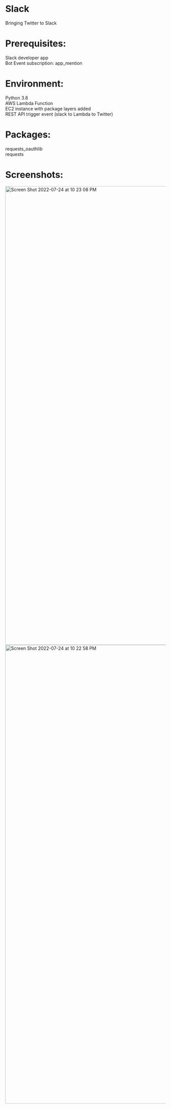 # Slack
Bringing Twitter to Slack

# Prerequisites:
Slack developer app <br/>
Bot Event subscription: app_mention

# Environment:
Python 3.8 </br>
AWS Lambda Function </br>
EC2 instance with package layers added </br>
REST API trigger event (slack to Lambda to Twitter)

# Packages:
requests_oauthlib </br>
requests

# Screenshots:

<img width="1440" alt="Screen Shot 2022-07-24 at 10 23 08 PM" src="https://user-images.githubusercontent.com/35516022/180693181-d0766b41-7641-4b50-95fb-0331915b4fe8.png">


<img width="1440" alt="Screen Shot 2022-07-24 at 10 22 58 PM" src="https://user-images.githubusercontent.com/35516022/180693085-e4d3f0c8-35d8-4e1a-8fa7-fa33f8632b4d.png">

